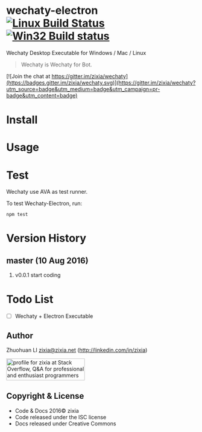 # wechaty-electron [![Linux Build Status](https://travis-ci.org/zixia/wechaty-electron.svg?branch=master)](https://travis-ci.org/zixia/wechaty-electron) [![Win32 Build status](https://ci.appveyor.com/api/projects/status/cu1nxdheb5r1ohk9?svg=true)](https://ci.appveyor.com/project/zixia/wechaty-electron)

Wechaty Desktop Executable for Windows / Mac / Linux

> Wechaty is Wechaty for Bot.

[![Join the chat at https://gitter.im/zixia/wechaty](https://badges.gitter.im/zixia/wechaty.svg)](https://gitter.im/zixia/wechaty?utm_source=badge&utm_medium=badge&utm_campaign=pr-badge&utm_content=badge)

# Install

# Usage

# Test
Wechaty use AVA as test runner.

To test Wechaty-Electron, run:
```shell
npm test
```

# Version History

## master (10 Aug 2016)
1. v0.0.1 start coding

# Todo List

- [ ] Wechaty + Electron Executable

Author
-----------------
Zhuohuan LI <zixia@zixia.net> (http://linkedin.com/in/zixia)

<a href="http://stackoverflow.com/users/1123955/zixia">
  <img src="http://stackoverflow.com/users/flair/1123955.png" width="208" height="58" alt="profile for zixia at Stack Overflow, Q&amp;A for professional and enthusiast programmers" title="profile for zixia at Stack Overflow, Q&amp;A for professional and enthusiast programmers">
</a>

Copyright & License
-------------------
* Code & Docs 2016© zixia
* Code released under the ISC license
* Docs released under Creative Commons


